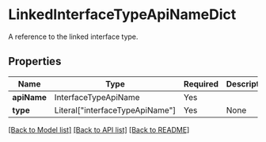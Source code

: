 # LinkedInterfaceTypeApiNameDict

A reference to the linked interface type.

## Properties
| Name | Type | Required | Description |
| ------------ | ------------- | ------------- | ------------- |
**apiName** | InterfaceTypeApiName | Yes |  |
**type** | Literal["interfaceTypeApiName"] | Yes | None |


[[Back to Model list]](../../../README.md#models-v2-link) [[Back to API list]](../../../README.md#apis-v2-link) [[Back to README]](../../../README.md)
